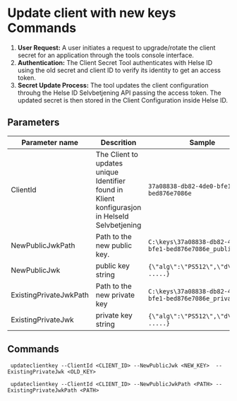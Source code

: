 # Update client with new keys Commands


1. **User Request:** A user initiates a request to upgrade/rotate the client secret for an application through the tools console interface.
2. **Authentication:** The Client Secret Tool authenticates with Helse ID using the old secret and client ID to verify its identity to get an access token.
3. **Secret Update Process:** The tool updates the client configuration throuhg the Helse ID Selvbetjening API passing the access token. The updated secret is then stored in the Client Configuration inside Helse ID.


## Parameters

|Parameter name | Descrition																					| Sample						|
|---------------|-----------------------------------------------------------------------------------------------|-------------------------------|
|ClientId		| The Client to updates unique Identifier found in Klient konfigurasjon in HelseId Selvbetjening| `37a08838-db82-4de0-bfe1-bed876e7086e` |
|NewPublicJwkPath|Path to the new public key.                                                                   | `C:\keys\37a08838-db82-4de0-bfe1-bed876e7086e_public.json`|
|NewPublicJwk	|public key string                                                                              | `{\"alg\":\"PS512\",\"d\":\"xxx .....}`|
|ExistingPrivateJwkPath	|Path to the new private key|`C:\keys\37a08838-db82-4de0-bfe1-bed876e7086e_private.json`|
|ExistingPrivateJwk	|private key string|`{\"alg\":\"PS512\",\"d\":\"xxx .....}`|


## Commands

```
 updateclientkey --ClientId <CLIENT_ID> --NewPublicJwk <NEW_KEY>  --ExistingPrivateJwk <OLD_KEY>
```


```
 updateclientkey --ClientId <CLIENT_ID> --NewPublicJwkPath <PATH> --ExistingPrivateJwkPath <PATH>
```